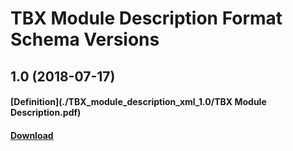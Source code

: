 # TBX Module Description Format Schema Versions

## 1.0 (2018-07-17)
#### [Definition](./TBX_module_description_xml_1.0/TBX Module Description.pdf)
#### [Download](./TBX_module_description_xml_1.0.zip)
